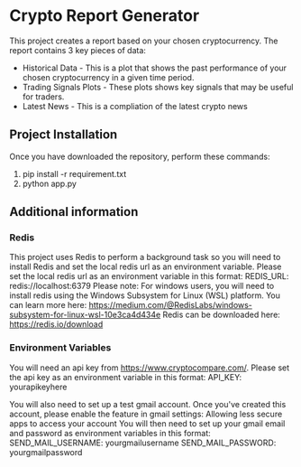 # Crypto Report Generator
This project creates a report based on your chosen cryptocurrency. The report contains 3 key pieces of data:

* Historical Data - This is a plot that shows the past performance of your chosen cryptocurrency in a given time period.
* Trading Signals Plots - These plots shows key signals that may be useful for traders.
* Latest News - This is a compliation of the latest crypto news

## Project Installation
Once you have downloaded the repository, perform these commands:

1. pip install -r requirement.txt
2. python app.py

## Additional information
### Redis
This project uses Redis to perform a background task so you will need to install Redis and set the local redis url as an environment variable. 
Please set the local redis url as an environment variable in this format:
REDIS_URL: redis://localhost:6379
Please note: For windows users, you will need to install redis using the Windows Subsystem for Linux (WSL) platform. You can learn more here: 
https://medium.com/@RedisLabs/windows-subsystem-for-linux-wsl-10e3ca4d434e
Redis can be downloaded here: https://redis.io/download

### Environment Variables
You will need an api key from https://www.cryptocompare.com/. Please set the api key as an environment variable in this format:
API_KEY: yourapikeyhere

You will also need to set up a test gmail account. Once you've created this account, please enable the feature in gmail settings: 
Allowing less secure apps to access your account
You will then need to set up your gmail email and password as environment variables in this format:
SEND_MAIL_USERNAME: yourgmailusername
SEND_MAIL_PASSWORD: yourgmailpassword



